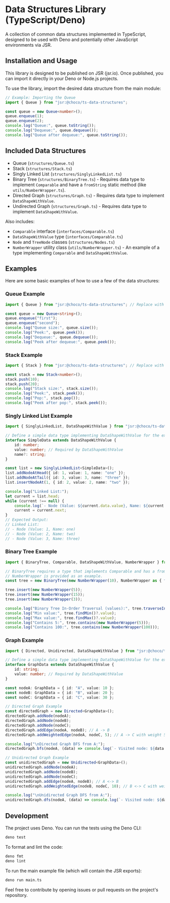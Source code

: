 # Data Structures Library (TypeScript/Deno)

A collection of common data structures implemented in TypeScript, designed to be used with Deno and potentially other JavaScript environments via JSR.

## Installation and Usage

This library is designed to be published on JSR (jsr.io). Once published, you can import it directly in your Deno or Node.js projects.

To use the library, import the desired data structure from the main module:

```typescript
// Example: Importing the Queue
import { Queue } from "jsr:@choco/ts-data-structures";

const queue = new Queue<number>();
queue.enqueue(1);
queue.enqueue(2);
console.log("Queue:", queue.toString());
console.log("Dequeue:", queue.dequeue());
console.log("Queue after dequeue:", queue.toString());
```


## Included Data Structures

*   Queue (`structures/Queue.ts`)
*   Stack (`structures/Stack.ts`)
*   Singly Linked List (`structures/SinglyLinkedList.ts`)
*   Binary Tree (`structures/BinaryTree.ts`) - Requires data type to implement `Comparable` and have a `fromString` static method (like `utils/NumberWrapper.ts`).
*   Directed Graph (`structures/Graph.ts`) - Requires data type to implement `DataShapeWithValue`.
*   Undirected Graph (`structures/Graph.ts`) - Requires data type to implement `DataShapeWithValue`.

Also includes:
*   `Comparable` interface (`interfaces/Comparable.ts`)
*   `DataShapeWithValue` type (`interfaces/Comparable.ts`)
*   `Node` and `TreeNode` classes (`structures/Nodes.ts`)
*   `NumberWrapper` utility class (`utils/NumberWrapper.ts`) - An example of a type implementing `Comparable` and `DataShapeWithValue`.

## Examples

Here are some basic examples of how to use a few of the data structures:

### Queue Example

```typescript
import { Queue } from "jsr:@choco/ts-data-structures"; // Replace with your actual JSR package name

const queue = new Queue<string>();
queue.enqueue("first");
queue.enqueue("second");
console.log("Queue size:", queue.size());
console.log("Peek:", queue.peek());
console.log("Dequeue:", queue.dequeue());
console.log("Peek after dequeue:", queue.peek());
```

### Stack Example

```typescript
import { Stack } from "jsr:@choco/ts-data-structures"; // Replace with your actual JSR package name

const stack = new Stack<number>();
stack.push(10);
stack.push(20);
console.log("Stack size:", stack.size());
console.log("Peek:", stack.peek());
console.log("Pop:", stack.pop());
console.log("Peek after pop:", stack.peek());
```

### Singly Linked List Example

```typescript
import { SinglyLinkedList, DataShapeWithValue } from "jsr:@choco/ts-data-structures"; // Replace with your actual JSR package name

// Define a simple data type implementing DataShapeWithValue for the example
interface SimpleData extends DataShapeWithValue {
    id: number;
    value: number; // Required by DataShapeWithValue
    name?: string;
}

const list = new SinglyLinkedList<SimpleData>();
list.addNodeAtHead({ id: 1, value: 1, name: "one" });
list.addNodeAtTail({ id: 3, value: 3, name: "three" });
list.insertNodeAt(1, { id: 2, value: 2, name: "two" });

console.log("Linked List:");
let current = list.head;
while (current !== null) {
    console.log(`- Node (Value: ${current.data.value}, Name: ${current.data.name})`);
    current = current.next;
}
// Expected Output:
// Linked List:
// - Node (Value: 1, Name: one)
// - Node (Value: 2, Name: two)
// - Node (Value: 3, Name: three)
```

### Binary Tree Example

```typescript
import { BinaryTree, Comparable, DataShapeWithValue, NumberWrapper } from "jsr:@choco/ts-data-structures"; // Replace with your actual JSR package name

// BinaryTree requires a type that implements Comparable and has a fromString static method.
// NumberWrapper is provided as an example.
const tree = new BinaryTree(new NumberWrapper(10), NumberWrapper as { fromString(s: string): NumberWrapper });

tree.insert(new NumberWrapper(5));
tree.insert(new NumberWrapper(15));
tree.insert(new NumberWrapper(3));

console.log("Binary Tree In-Order Traversal (values):", tree.traverseInOrder().map(node => node.data.value));
console.log("Min value:", tree.findMin()?.value);
console.log("Max value:", tree.findMax()?.value);
console.log("Contains 5:", tree.contains(new NumberWrapper(5)));
console.log("Contains 100:", tree.contains(new NumberWrapper(100)));
```

### Graph Example

```typescript
import { Directed, Unidirected, DataShapeWithValue } from "jsr:@choco/ts-data-structures"; // Replace with your actual JSR package name

// Define a simple data type implementing DataShapeWithValue for the example
interface GraphData extends DataShapeWithValue {
    id: string;
    value: number; // Required by DataShapeWithValue
}

const nodeA: GraphData = { id: "A", value: 10 };
const nodeB: GraphData = { id: "B", value: 20 };
const nodeC: GraphData = { id: "C", value: 30 };

// Directed Graph Example
const directedGraph = new Directed<GraphData>();
directedGraph.addNode(nodeA);
directedGraph.addNode(nodeB);
directedGraph.addNode(nodeC);
directedGraph.addEdge(nodeA, nodeB); // A -> B
directedGraph.addWeightedEdge(nodeA, nodeC, 5); // A -> C with weight 5

console.log("\nDirected Graph BFS from A:");
directedGraph.bfs(nodeA, (data) => console.log(`- Visited node: ${data.id} (Value: ${data.value})`));

// Unidirected Graph Example
const unidirectedGraph = new Unidirected<GraphData>();
unidirectedGraph.addNode(nodeA);
unidirectedGraph.addNode(nodeB);
unidirectedGraph.addNode(nodeC);
unidirectedGraph.addEdge(nodeA, nodeB); // A <-> B
unidirectedGraph.addWeightedEdge(nodeB, nodeC, 10); // B <-> C with weight 10

console.log("\nUnidirected Graph DFS from A:");
unidirectedGraph.dfs(nodeA, (data) => console.log(`- Visited node: ${data.id} (Value: ${data.value})`));
```

## Development

The project uses Deno. You can run the tests using the Deno CLI:

```bash
deno test
```

To format and lint the code:

```bash
deno fmt
deno lint
```

To run the main example file (which will contain the JSR exports):

```bash
deno run main.ts
```

Feel free to contribute by opening issues or pull requests on the project's repository.

```
